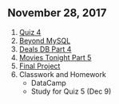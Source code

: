 ## November 28, 2017
1. [Quiz 4](https://goo.gl/forms/wMvMgQ9SvYTcFPvG2)
2. [Beyond MySQL](../Slides/L7_Beyond_MySQL.pdf)
3. [Deals DB Part 4](https://github.com/christopherhuntley/is510-deals-database#part-4-jupyter)
4. [Movies Tonight Part 5](https://classroom.github.com/a/MZMqSNy1)
5. [Final Project](../FinalProjects/Fall2017.md)
6. Classwork and Homework
    * DataCamp
    * Study for Quiz 5 (Dec 9)
